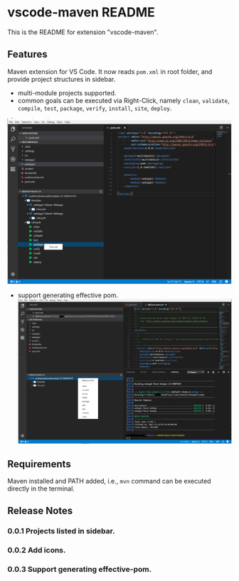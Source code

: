 # vscode-maven README

This is the README for extension "vscode-maven".

## Features
Maven extension for VS Code. It now reads `pom.xml` in root folder, and provide project structures in sidebar.

* multi-module projects supported.
* common goals can be executed via Right-Click, namely `clean`, `validate`, `compile`, `test`, `package`, `verify`, `install`, `site`, `deploy`.

![Screenshot](images/Capture.PNG)

* support generating effective pom.
![Screenshot](images/Capture2.PNG)

## Requirements

Maven installed and PATH added, i.e., `mvn` command can be executed directly in the terminal.

## Release Notes

### 0.0.1 Projects listed in sidebar.

### 0.0.2 Add icons.

### 0.0.3 Support generating effective-pom.
